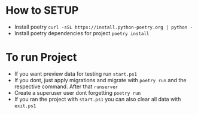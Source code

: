 # How to SETUP

* Install poetry `curl -sSL https://install.python-poetry.org | python -`
* Install poetry dependencies for project `poetry install`

# To run Project

* If you want preview data for testing run `start.ps1`
* If you dont, just apply migrations and migrate with `poetry run` and the respective command. After that `runserver`
* Create a superuser user dont forgetting `poetry run`
* If you ran the project with `start.ps1` you can also clear all data with `exit.ps1`
